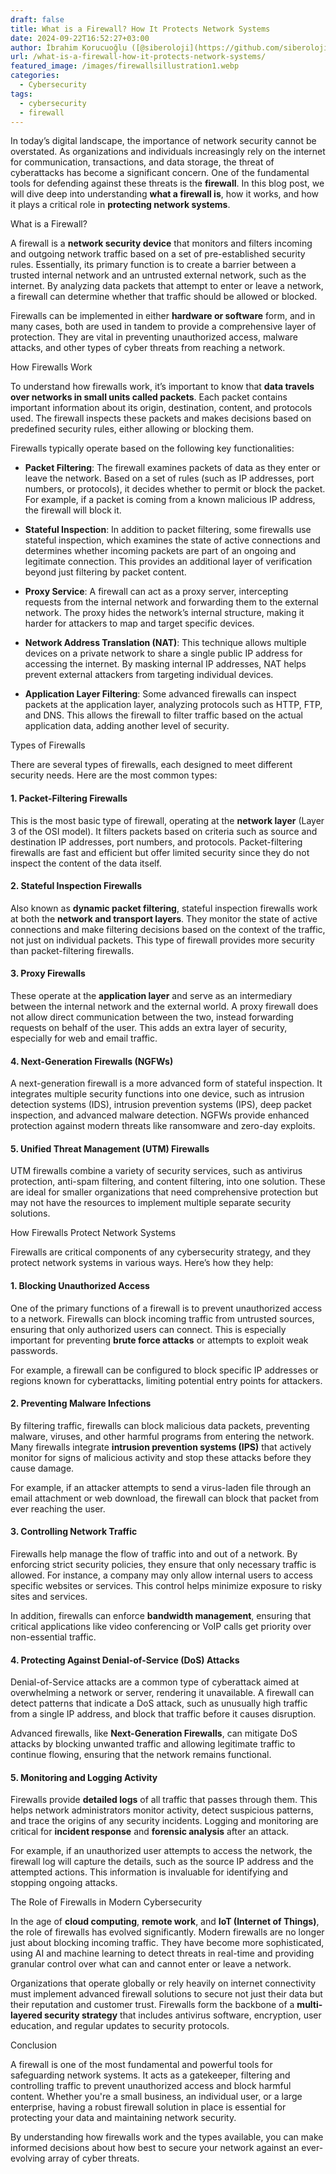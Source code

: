 ```yaml
---
draft: false
title: What is a Firewall? How It Protects Network Systems
date: 2024-09-22T16:52:27+03:00
author: İbrahim Korucuoğlu ([@siberoloji](https://github.com/siberoloji))
url: /what-is-a-firewall-how-it-protects-network-systems/
featured_image: /images/firewallsillustration1.webp
categories:
  - Cybersecurity
tags:
  - cybersecurity
  - firewall
---
```



In today’s digital landscape, the importance of network security cannot be overstated. As organizations and individuals increasingly rely on the internet for communication, transactions, and data storage, the threat of cyberattacks has become a significant concern. One of the fundamental tools for defending against these threats is the **firewall**. In this blog post, we will dive deep into understanding **what a firewall is**, how it works, and how it plays a critical role in **protecting network systems**.





What is a Firewall?



A firewall is a **network security device** that monitors and filters incoming and outgoing network traffic based on a set of pre-established security rules. Essentially, its primary function is to create a barrier between a trusted internal network and an untrusted external network, such as the internet. By analyzing data packets that attempt to enter or leave a network, a firewall can determine whether that traffic should be allowed or blocked.



Firewalls can be implemented in either **hardware or software** form, and in many cases, both are used in tandem to provide a comprehensive layer of protection. They are vital in preventing unauthorized access, malware attacks, and other types of cyber threats from reaching a network.





How Firewalls Work



To understand how firewalls work, it’s important to know that **data travels over networks in small units called packets**. Each packet contains important information about its origin, destination, content, and protocols used. The firewall inspects these packets and makes decisions based on predefined security rules, either allowing or blocking them.



Firewalls typically operate based on the following key functionalities:


* **Packet Filtering**: The firewall examines packets of data as they enter or leave the network. Based on a set of rules (such as IP addresses, port numbers, or protocols), it decides whether to permit or block the packet. For example, if a packet is coming from a known malicious IP address, the firewall will block it.

* **Stateful Inspection**: In addition to packet filtering, some firewalls use stateful inspection, which examines the state of active connections and determines whether incoming packets are part of an ongoing and legitimate connection. This provides an additional layer of verification beyond just filtering by packet content.

* **Proxy Service**: A firewall can act as a proxy server, intercepting requests from the internal network and forwarding them to the external network. The proxy hides the network’s internal structure, making it harder for attackers to map and target specific devices.

* **Network Address Translation (NAT)**: This technique allows multiple devices on a private network to share a single public IP address for accessing the internet. By masking internal IP addresses, NAT helps prevent external attackers from targeting individual devices.

* **Application Layer Filtering**: Some advanced firewalls can inspect packets at the application layer, analyzing protocols such as HTTP, FTP, and DNS. This allows the firewall to filter traffic based on the actual application data, adding another level of security.






Types of Firewalls



There are several types of firewalls, each designed to meet different security needs. Here are the most common types:


#### 1. **Packet-Filtering Firewalls**



This is the most basic type of firewall, operating at the **network layer** (Layer 3 of the OSI model). It filters packets based on criteria such as source and destination IP addresses, port numbers, and protocols. Packet-filtering firewalls are fast and efficient but offer limited security since they do not inspect the content of the data itself.


#### 2. **Stateful Inspection Firewalls**



Also known as **dynamic packet filtering**, stateful inspection firewalls work at both the **network and transport layers**. They monitor the state of active connections and make filtering decisions based on the context of the traffic, not just on individual packets. This type of firewall provides more security than packet-filtering firewalls.


#### 3. **Proxy Firewalls**



These operate at the **application layer** and serve as an intermediary between the internal network and the external world. A proxy firewall does not allow direct communication between the two, instead forwarding requests on behalf of the user. This adds an extra layer of security, especially for web and email traffic.


#### 4. **Next-Generation Firewalls (NGFWs)**



A next-generation firewall is a more advanced form of stateful inspection. It integrates multiple security functions into one device, such as intrusion detection systems (IDS), intrusion prevention systems (IPS), deep packet inspection, and advanced malware detection. NGFWs provide enhanced protection against modern threats like ransomware and zero-day exploits.


#### 5. **Unified Threat Management (UTM) Firewalls**



UTM firewalls combine a variety of security services, such as antivirus protection, anti-spam filtering, and content filtering, into one solution. These are ideal for smaller organizations that need comprehensive protection but may not have the resources to implement multiple separate security solutions.





How Firewalls Protect Network Systems



Firewalls are critical components of any cybersecurity strategy, and they protect network systems in various ways. Here’s how they help:


#### 1. **Blocking Unauthorized Access**



One of the primary functions of a firewall is to prevent unauthorized access to a network. Firewalls can block incoming traffic from untrusted sources, ensuring that only authorized users can connect. This is especially important for preventing **brute force attacks** or attempts to exploit weak passwords.



For example, a firewall can be configured to block specific IP addresses or regions known for cyberattacks, limiting potential entry points for attackers.


#### 2. **Preventing Malware Infections**



By filtering traffic, firewalls can block malicious data packets, preventing malware, viruses, and other harmful programs from entering the network. Many firewalls integrate **intrusion prevention systems (IPS)** that actively monitor for signs of malicious activity and stop these attacks before they cause damage.



For example, if an attacker attempts to send a virus-laden file through an email attachment or web download, the firewall can block that packet from ever reaching the user.


#### 3. **Controlling Network Traffic**



Firewalls help manage the flow of traffic into and out of a network. By enforcing strict security policies, they ensure that only necessary traffic is allowed. For instance, a company may only allow internal users to access specific websites or services. This control helps minimize exposure to risky sites and services.



In addition, firewalls can enforce **bandwidth management**, ensuring that critical applications like video conferencing or VoIP calls get priority over non-essential traffic.


#### 4. **Protecting Against Denial-of-Service (DoS) Attacks**



Denial-of-Service attacks are a common type of cyberattack aimed at overwhelming a network or server, rendering it unavailable. A firewall can detect patterns that indicate a DoS attack, such as unusually high traffic from a single IP address, and block that traffic before it causes disruption.



Advanced firewalls, like **Next-Generation Firewalls**, can mitigate DoS attacks by blocking unwanted traffic and allowing legitimate traffic to continue flowing, ensuring that the network remains functional.


#### 5. **Monitoring and Logging Activity**



Firewalls provide **detailed logs** of all traffic that passes through them. This helps network administrators monitor activity, detect suspicious patterns, and trace the origins of any security incidents. Logging and monitoring are critical for **incident response** and **forensic analysis** after an attack.



For example, if an unauthorized user attempts to access the network, the firewall log will capture the details, such as the source IP address and the attempted actions. This information is invaluable for identifying and stopping ongoing attacks.





The Role of Firewalls in Modern Cybersecurity



In the age of **cloud computing**, **remote work**, and **IoT (Internet of Things)**, the role of firewalls has evolved significantly. Modern firewalls are no longer just about blocking incoming traffic. They have become more sophisticated, using AI and machine learning to detect threats in real-time and providing granular control over what can and cannot enter or leave a network.



Organizations that operate globally or rely heavily on internet connectivity must implement advanced firewall solutions to secure not just their data but their reputation and customer trust. Firewalls form the backbone of a **multi-layered security strategy** that includes antivirus software, encryption, user education, and regular updates to security protocols.





Conclusion



A firewall is one of the most fundamental and powerful tools for safeguarding network systems. It acts as a gatekeeper, filtering and controlling traffic to prevent unauthorized access and block harmful content. Whether you're a small business, an individual user, or a large enterprise, having a robust firewall solution in place is essential for protecting your data and maintaining network security.



By understanding how firewalls work and the types available, you can make informed decisions about how best to secure your network against an ever-evolving array of cyber threats.
